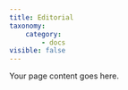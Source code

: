 ```yaml
---
title: Editorial
taxonomy:
    category:
        - docs
visible: false
---
```


Your page content goes here.